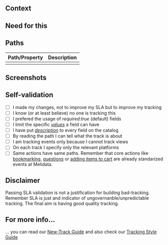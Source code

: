 ## Context
[//]: # (Explain the context of your tracks so we can help you better)  	


## Need for this
[//]: # (Explain why do you need to track this, or who is asking for it.)  	

## Paths  	
[//]: # (Describe the paths or properties you are adding)  	

| Path/Property | Description |	
|---------------|-------------|	
|  |  |	


## Screenshots  	
[//]: # (Screenshots showing the view or the flow to be tracked are much appreciated!)  	

## Self-validation  	
[//]: # (Does your track check the following?)  	

- [ ] I made my changes, not to improve my SLA but to improve my tracking 	
- [ ] I know (or at least believe) no one is tracking this  	
- [ ] I prefered the usage of _required:true_ (default) fields	
- [ ] I limit the specific [_values_](https://github.com/mercadolibre/melidata-catalog/wiki/New-Track#descriptions-and-values-tags) a field can have	
- [ ] I have put [_description_](https://github.com/mercadolibre/melidata-catalog/wiki/New-Track#descriptions-and-values-tags) to every field on the catalog	
- [ ] By reading the path I can tell what the track is about	
- [ ] I am tracking events only because I cannot track views  	
- [ ] On each track I specify only the relevant platforms   	
- [ ] Same actions have same paths. Remember that core actions like [bookmarking](https://github.com/mercadolibre/melidata-catalog/blob/master/definitions/src/main/resources/catalog/bookmarks.groovy), [questions](https://github.com/mercadolibre/melidata-catalog/blob/master/definitions/src/main/resources/catalog/questions.groovy) or [adding items to cart](https://github.com/mercadolibre/melidata-catalog/blob/master/definitions/src/main/resources/catalog/add_to_cart.groovy) are already standarized events at Melidata. 	

## Disclaimer	
Passing SLA validation is not a justification for building bad-tracking. Remember SLA is just and indicator of ungovernanble/unpredictable tracking. The final aim is having good quality tracking.	


## For more info...  	
... you can read our [New-Track Guide](https://github.com/mercadolibre/melidata-catalog/wiki/New-Track) and also check our [Tracking Style Guide](https://github.com/mercadolibre/melidata-catalog/wiki/Tracking-Style-Guide) 	